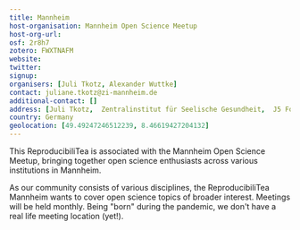 ```yaml
---
title: Mannheim
host-organisation: Mannheim Open Science Meetup
host-org-url: 
osf: 2r8h7
zotero: FWXTNAFM
website: 
twitter: 
signup: 
organisers: [Juli Tkotz, Alexander Wuttke]
contact: juliane.tkotz@zi-mannheim.de
additional-contact: []
address: [Juli Tkotz,  Zentralinstitut für Seelische Gesundheit,  J5 Forschungs- und Verwaltungsgebäude,  Dep. Klinische Psychologie,  Room 333,  68159 Mannheim, Germany]
country: Germany
geolocation: [49.49247246512239, 8.46619427204132]
---
```


This ReproducibiliTea is associated with the Mannheim Open Science Meetup, bringing together open science enthusiasts across various institutions in Mannheim.

As our community consists of various disciplines, the ReproducibiliTea Mannheim wants to cover open science topics of broader interest. Meetings will be held monthly. Being "born" during the pandemic, we don't have a real life meeting location (yet!).
